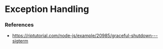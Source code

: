# Exception Handling

### References
* https://riptutorial.com/node-js/example/20985/graceful-shutdown---sigterm
